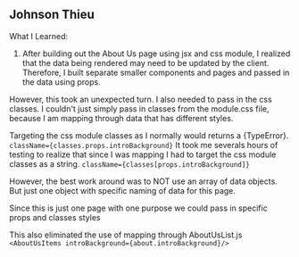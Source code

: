 ## Johnson Thieu

What I Learned:

1. After building out the About Us page using jsx and css module, I realized that the data being rendered may need to be updated by the client. Therefore, I built separate smaller components and pages and passed in the data using props.

However, this took an unexpected turn. I also needed to pass in the css classes. I couldn't just simply pass in classes from the module.css file, because I am mapping through data that has different styles.

Targeting the css module classes as I normally would returns a {TypeError}.  
`className={classes.props.introBackground}`
It took me severals hours of testing to realize that since I was mapping I had to target the css module classes as a string.
`className={classes[props.introBackground]}`

However, the best work around was to NOT use an array of data objects. But just one object with specific naming of data for this page.

Since this is just one page with one purpose we could pass in specific props and classes styles

This also eliminated the use of mapping through AboutUsList.js
`<AboutUsItems introBackground={about.introBackground}/>`
